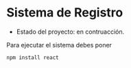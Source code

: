 <h1> Sistema de Registro</h1>

  - Estado del proyecto: en contruacción.

Para ejecutar el sistema debes poner 

```npm install react```

